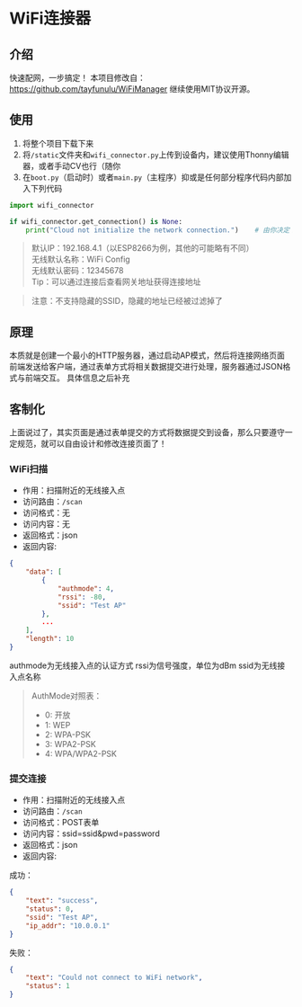 # WiFi连接器

## 介绍

快速配网，一步搞定！
本项目修改自：<https://github.com/tayfunulu/WiFiManager>
继续使用MIT协议开源。

## 使用

1. 将整个项目下载下来
2. 将`/static`文件夹和`wifi_connector.py`上传到设备内，建议使用Thonny编辑器，或者手动CV也行（随你
3. 在`boot.py`（启动时）或者`main.py`（主程序）抑或是任何部分程序代码内部加入下列代码

```python
import wifi_connector

if wifi_connector.get_connection() is None:
    print("Cloud not initialize the network connection.")    # 由你决定！
```

>默认IP：192.168.4.1（以ESP8266为例，其他的可能略有不同）<br />
>无线默认名称：WiFi Config <br />
>无线默认密码：12345678 <br />
>Tip：可以通过连接后查看网关地址获得连接地址

> 注意：不支持隐藏的SSID，隐藏的地址已经被过滤掉了

## 原理

本质就是创建一个最小的HTTP服务器，通过启动AP模式，然后将连接网络页面前端发送给客户端，通过表单方式将相关数据提交进行处理，服务器通过JSON格式与前端交互。
具体信息之后补充

## 客制化

上面说过了，其实页面是通过表单提交的方式将数据提交到设备，那么只要遵守一定规范，就可以自由设计和修改连接页面了！

### WiFi扫描

- 作用：扫描附近的无线接入点
- 访问路由：`/scan`
- 访问格式：无
- 访问内容：无
- 返回格式：json
- 返回内容:

```json
{
    "data": [
        {
            "authmode": 4,
            "rssi": -80,
            "ssid": "Test AP"
        },
        ...
    ],
    "length": 10
}
```

authmode为无线接入点的认证方式
rssi为信号强度，单位为dBm
ssid为无线接入点名称

> AuthMode对照表：
> 
> - 0: 开放
> - 1: WEP
> - 2: WPA-PSK
> - 3: WPA2-PSK
> - 4: WPA/WPA2-PSK

### 提交连接

- 作用：扫描附近的无线接入点
- 访问路由：`/scan`
- 访问格式：POST表单
- 访问内容：ssid=ssid&pwd=password
- 返回格式：json
- 返回内容: 

成功：

```json
{
    "text": "success",
    "status": 0,
    "ssid": "Test AP",
    "ip_addr": "10.0.0.1"
}
```

失败：

```json
{
    "text": "Could not connect to WiFi network",
    "status": 1
}
```